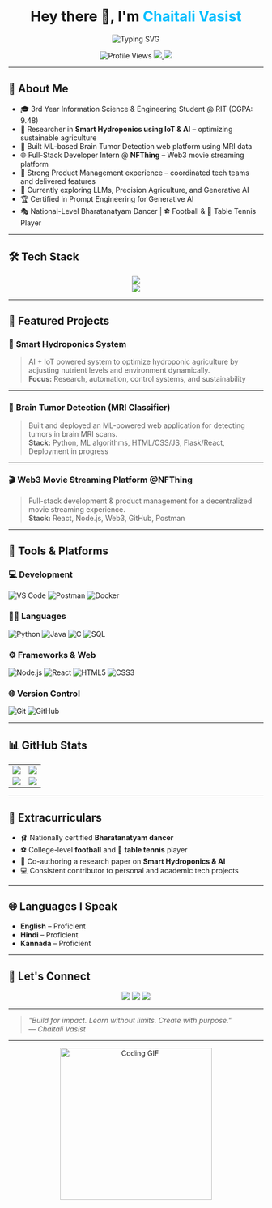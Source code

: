 <h1 align="center">
  Hey there 👋, I'm <span style="color:#00BFFF;">Chaitali Vasist</span>
</h1>

<p align="center">
  <img src="https://readme-typing-svg.herokuapp.com?font=Fira+Code&size=22&pause=1000&center=true&vCenter=true&width=500&lines=Full-Stack+Developer+💻;Machine+Learning+Researcher+🧠;IoT+%26+AgriTech+Innovator+🌱;Product+Manager+🚀;Creative+Technologist+🎨" alt="Typing SVG" />
</p>

<p align="center">
  <img src="https://komarev.com/ghpvc/?username=chaitalivasist&label=Profile+Views&color=brightgreen" alt="Profile Views" />
  <a href="https://github.com/chaitalivasist?tab=followers">
    <img src="https://img.shields.io/github/followers/chaitalivasist?label=Followers&style=social" />
  </a>
  <a href="https://github.com/chaitalivasist?tab=repositories">
    <img src="https://img.shields.io/github/stars/chaitalivasist?label=Stars&style=social" />
  </a>
</p>

---

## 🧠 About Me

- 🎓 3rd Year Information Science & Engineering Student @ RIT (CGPA: 9.48)
- 🌿 Researcher in **Smart Hydroponics using IoT & AI** – optimizing sustainable agriculture
- 🧠 Built ML-based Brain Tumor Detection web platform using MRI data
- 🌐 Full-Stack Developer Intern @ **NFThing** – Web3 movie streaming platform
- 💼 Strong Product Management experience – coordinated tech teams and delivered features
- 🧪 Currently exploring LLMs, Precision Agriculture, and Generative AI
- 🏆 Certified in Prompt Engineering for Generative AI
- 🎭 National-Level Bharatanatyam Dancer | ⚽ Football & 🏓 Table Tennis Player

---

## 🛠️ Tech Stack

<p align="center">
  <img src="https://skillicons.dev/icons?i=python,java,nodejs,react,html,css,c,sql,mysql" /><br>
  <img src="https://skillicons.dev/icons?i=git,github,postman,vscode,docker" />
</p>

---

## 🚀 Featured Projects

### 🌱 **Smart Hydroponics System**
> AI + IoT powered system to optimize hydroponic agriculture by adjusting nutrient levels and environment dynamically.  
**Focus:** Research, automation, control systems, and sustainability

---

### 🧠 **Brain Tumor Detection (MRI Classifier)**
> Built and deployed an ML-powered web application for detecting tumors in brain MRI scans.  
**Stack:** Python, ML algorithms, HTML/CSS/JS, Flask/React, Deployment in progress

---

### 🎬 **Web3 Movie Streaming Platform @NFThing**
> Full-stack development & product management for a decentralized movie streaming experience.  
**Stack:** React, Node.js, Web3, GitHub, Postman

---

## 🧰 Tools & Platforms

### 💻 Development
![VS Code](https://img.shields.io/badge/VSCode-007ACC?style=flat-square&logo=visualstudiocode&logoColor=white)
![Postman](https://img.shields.io/badge/Postman-FF6C37?style=flat-square&logo=postman&logoColor=white)
![Docker](https://img.shields.io/badge/Docker-2496ED?style=flat-square&logo=docker&logoColor=white)

### 🧑‍💻 Languages
![Python](https://img.shields.io/badge/Python-3670A0?style=flat-square&logo=python&logoColor=white)
![Java](https://img.shields.io/badge/Java-ED8B00?style=flat-square&logo=java&logoColor=white)
![C](https://img.shields.io/badge/C-00599C?style=flat-square&logo=c&logoColor=white)
![SQL](https://img.shields.io/badge/SQL-4479A1?style=flat-square&logo=mysql&logoColor=white)

### ⚙️ Frameworks & Web
![Node.js](https://img.shields.io/badge/Node.js-339933?style=flat-square&logo=node.js&logoColor=white)
![React](https://img.shields.io/badge/React-20232A?style=flat-square&logo=react&logoColor=61DAFB)
![HTML5](https://img.shields.io/badge/HTML5-E34F26?style=flat-square&logo=html5&logoColor=white)
![CSS3](https://img.shields.io/badge/CSS3-1572B6?style=flat-square&logo=css3&logoColor=white)

### 🌐 Version Control
![Git](https://img.shields.io/badge/Git-F05032?style=flat-square&logo=git&logoColor=white)
![GitHub](https://img.shields.io/badge/GitHub-181717?style=flat-square&logo=github&logoColor=white)

---

## 📊 GitHub Stats

<table>
  <tr>
    <td>
      <img src="https://github-readme-streak-stats.herokuapp.com?user=chaitalivasist&theme=tokyonight&hide_border=true" />
    </td>
    <td>
      <img src="https://github-readme-stats.vercel.app/api?username=chaitalivasist&show_icons=true&theme=tokyonight&hide_border=true" />
    </td>
  </tr>
  <tr>
    <td>
      <img src="https://github-readme-stats.vercel.app/api/top-langs/?username=chaitalivasist&layout=compact&theme=tokyonight&hide_border=true" />
    </td>
    <td>
      <img src="https://github-profile-summary-cards.vercel.app/api/cards/repos-per-language?username=chaitalivasist&theme=tokyonight" />
    </td>
  </tr>
</table>

---

## 🌟 Extracurriculars

- 🩰 Nationally certified **Bharatanatyam dancer**  
- ⚽ College-level **football** and 🏓 **table tennis** player  
- 📝 Co-authoring a research paper on **Smart Hydroponics & AI**
- 💻 Consistent contributor to personal and academic tech projects

---

## 🌐 Languages I Speak

- **English** – Proficient  
- **Hindi** – Proficient  
- **Kannada** – Proficient

---

## 🤝 Let's Connect

<p align="center">
  <a href="mailto:chaitalivasist@gmail.com"><img src="https://img.shields.io/badge/Gmail-D14836?style=for-the-badge&logo=gmail&logoColor=white" /></a>
  <a href="https://www.linkedin.com/in/chaitalivasist"><img src="https://img.shields.io/badge/LinkedIn-0077B5?style=for-the-badge&logo=linkedin&logoColor=white" /></a>
  <a href="https://github.com/chaitalivasist"><img src="https://img.shields.io/badge/GitHub-100000?style=for-the-badge&logo=github&logoColor=white" /></a>
</p>

---

> _"Build for impact. Learn without limits. Create with purpose."_  
> — *Chaitali Vasist*

---

<p align="center">
  <img src="https://media.giphy.com/media/LMcB8XospGZO8UQq87/giphy.gif" width="300" alt="Coding GIF" />
</p>
